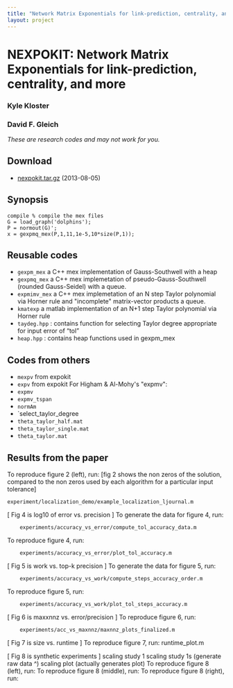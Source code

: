 ```yaml
---
title: "Network Matrix Exponentials for link-prediction, centrality, and more"
layout: project
---
```


NEXPOKIT: Network Matrix Exponentials for link-prediction, centrality, and more
===============================================================================

### Kyle Kloster
### David F. Gleich

_These are research codes and may not work for you._

Download
--------

* [nexpokit.tar.gz](nexpokit.tar.gz) (2013-08-05)

Synopsis
--------

    compile % compile the mex files
    G = load_graph('dolphins');
    P = normout(G)';
    x = gexpmq_mex(P,1,11,1e-5,10*size(P,1));
    
    
Reusable codes
--------------

* `gexpm_mex` a C++ mex implementation of Gauss-Southwell with a heap
* `gexpmq_mex` a C++ mex implemetation of pseudo-Gauss-Southwell (rounded Gauss-Seidel) with
  a queue.
* `expmimv_mex` a C++ mex implemetation of an N step Taylor polynomial via Horner rule and "incomplete" matrix-vector products
  a queue.
* `kmatexp` a matlab implementation of an N+1 step Taylor polynomial via Horner rule
* `taydeg.hpp` : contains function for selecting Taylor degree appropriate for input error of “tol”
* `heap.hpp` : contains heap functions used in gexpm_mex


Codes from others
-----------------

* `mexpv` from expokit
* `expv` from expokit
For Higham & Al-Mohy's "expmv":
* `expmv`
* `expmv_tspan`
* `normAm`
* `select_taylor_degree
* `theta_taylor_half.mat`
* `theta_taylor_single.mat`
* `theta_taylor.mat`


Results from the paper
----------------------

To reproduce figure 2 (left), run:
	[fig 2 shows the non zeros of the solution, compared to the non zeros used by each algorithm for a particular input tolerance]
	
	experiment/localization_demo/example_localization_ljournal.m

[ Fig 4 is log10 of error vs. precision ]
To generate the data for figure 4, run:

		experiments/accuracy_vs_error/compute_tol_accuracy_data.m

To reproduce figure 4, run:

		experiments/accuracy_vs_error/plot_tol_accuracy.m
		
[ Fig 5 is work vs. top-k precision ]
To generate the data for figure 5, run:

		experiments/accuracy_vs_work/compute_steps_accuracy_order.m

To reproduce figure 5, run:

		experiments/accuracy_vs_work/plot_tol_steps_accuracy.m
		

[ Fig 6 is maxxnnz vs. error/precision ]
To reproduce figure 6, run:

		experiments/acc_vs_maxnnz/maxnnz_plots_finalized.m

[ Fig 7 is size vs. runtime ]
To reproduce figure 7, run:
runtime_plot.m

[ Fig 8 is synthetic experiments ]
scaling study 1
scaling study 1s
(generate raw data ^)
scaling plot (actually generates plot)
To reproduce figure 8 (left), run:
To reproduce figure 8 (middle), run:
To reproduce figure 8 (right), run:
